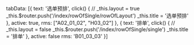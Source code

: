 <app-select-tab :data='tabData' class='app-pr'/>

tabData: [{
  text: '选单预排',
  click() {
//            _this.layout = true
    _this.$router.push('/index/rowOfSingle/rowOfLayout')
    _this.title = '选单预排'
  },
  active: true,
  rms: ["A02_01_02", "H03_02"]
}, {
  text: '排单',
  click() {
//            _this.layout = false
    _this.$router.push('/index/rowOfSingle/single')
    _this.title = '排单'
  },
  active: false
  rms: 'B01_03_03'
}]